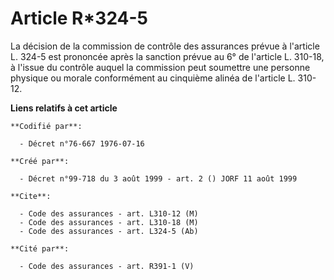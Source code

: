 # Article R*324-5

La décision de la commission de contrôle des assurances prévue à l'article L. 324-5 est prononcée après la sanction prévue au
6° de l'article L. 310-18, à l'issue du contrôle auquel la commission peut soumettre une personne physique ou morale
conformément au cinquième alinéa de l'article L. 310-12.

**Liens relatifs à cet article**

	**Codifié par**:

	  - Décret n°76-667 1976-07-16

	**Créé par**:

	  - Décret n°99-718 du 3 août 1999 - art. 2 () JORF 11 août 1999

	**Cite**:

	  - Code des assurances - art. L310-12 (M)
	  - Code des assurances - art. L310-18 (M)
	  - Code des assurances - art. L324-5 (Ab)

	**Cité par**:

	  - Code des assurances - art. R391-1 (V)
